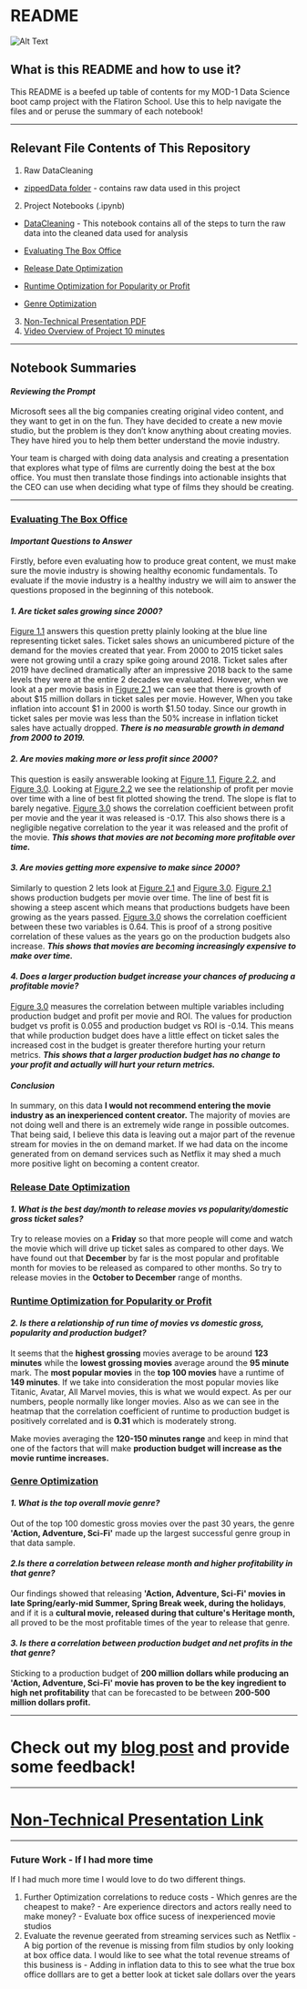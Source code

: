 # README
![Alt Text](https://media.giphy.com/media/3o6Ztr61bWRy8aDBJu/giphy.gif)


## What is this README and how to use it?
This README is a beefed up table of contents for my MOD-1 Data Science boot camp project with the Flatiron School. Use this to help navigate the files and or peruse the summary of each notebook!
__________________________________________________________________

## Relevant File Contents of This Repository
1. Raw DataCleaning
  - [zippedData folder](https://github.com/bsamaha/dsc-mod-1-project-v2-1-onl01-dtsc-ft-041320/tree/master/zippedData) - contains raw data used in this project <br/>

2. Project Notebooks (.ipynb)
  * [DataCleaning](https://github.com/bsamaha/dsc-mod-1-project-v2-1-onl01-dtsc-ft-041320/blob/master/DataCleaning.ipynb) - This notebook contains all of the steps to turn the raw data into the cleaned data used for analysis <br/>

  * [Evaluating The Box Office](https://github.com/bsamaha/dsc-mod-1-project-v2-1-onl01-dtsc-ft-041320/blob/master/Evaluating%20The%20Box%20Office.ipynb)

  - [Release Date Optimization](https://github.com/bsamaha/dsc-mod-1-project-v2-1-onl01-dtsc-ft-041320/blob/master/Release%20Date%20Optimization.ipynb)

  - [Runtime Optimization for Popularity or Profit](https://github.com/bsamaha/dsc-mod-1-project-v2-1-onl01-dtsc-ft-041320/blob/master/Runtime%20Optimization%20for%20Popularity%20or%20Profit.ipynb)

  * [Genre Optimization](https://github.com/bsamaha/dsc-mod-1-project-v2-1-onl01-dtsc-ft-041320/blob/master/Heather's%20Final%20Notebook.ipynb)
3. [Non-Technical Presentation PDF](https://github.com/bsamaha/dsc-mod-1-project-v2-1-onl01-dtsc-ft-041320/blob/master/Non-Technical%20Presentation.pdf)
4. [Video Overview of Project 10 minutes]()


___________________________________________________________________________________________
## Notebook Summaries

#### ***Reviewing the Prompt***
Microsoft sees all the big companies creating original video content, and they want to get in on the fun. They have decided to create a new movie studio, but the problem is they don’t know anything about creating movies. They have hired you to help them better understand the movie industry.

Your team is charged with doing data analysis and creating a presentation that explores what type of films are currently
doing the best at the box office. You must then translate those findings into actionable insights that the CEO can use when deciding what type of films they should be creating.
______________________________________________________________
### [Evaluating The Box Office](https://github.com/bsamaha/dsc-mod-1-project-v2-1-onl01-dtsc-ft-041320/blob/master/Evaluating%20The%20Box%20Office.ipynb)
#### ***Important Questions to Answer***<br/>
Firstly, before even evaluating how to produce great content, we must make sure the movie industry is showing healthy economic fundamentals. To evaluate if the movie industry is a healthy industry we will aim to answer the questions proposed in the beginning of this notebook.

#### ***1. Are ticket sales growing since 2000?***<br/>
[Figure 1.1](https://github.com/bsamaha/dsc-mod-1-project-v2-1-onl01-dtsc-ft-041320/blob/master/figureImages/Figure%20%201.0.png) answers this question pretty plainly looking at the blue line representing ticket sales. Ticket sales shows an unicumbered picture of the demand for the movies created that year. From 2000 to 2015 ticket sales were not growing until a crazy spike going around 2018. Ticket sales after 2019 have declined dramatically after an impressive 2018 back to the same levels they were at the entire 2 decades we evaluated. However, when we look at a per movie basis in [Figure 2.1](https://github.com/bsamaha/dsc-mod-1-project-v2-1-onl01-dtsc-ft-041320/blob/master/figureImages/Figure%202.1.png) we can see that there is growth of about $15 million dollars in ticket sales per movie. However, When you take inflation into account $1 in 2000 is worth $1.50 today. Since our growth in ticket sales per movie was less than the 50% increase in inflation ticket sales have actually dropped.  ***There is no measurable growth in demand from 2000 to 2019.***

#### ***2. Are movies making more or less profit since 2000?***<br/>
This question is easily answerable looking at [Figure 1.1](https://github.com/bsamaha/dsc-mod-1-project-v2-1-onl01-dtsc-ft-041320/blob/master/figureImages/Figure%20%201.0.png), [Figure 2.2](https://github.com/bsamaha/dsc-mod-1-project-v2-1-onl01-dtsc-ft-041320/blob/master/figureImages/Figure%202.2.png), and [Figure 3.0](https://github.com/bsamaha/dsc-mod-1-project-v2-1-onl01-dtsc-ft-041320/blob/master/figureImages/Figure%203.0.png). Looking at [Figure 2.2](https://github.com/bsamaha/dsc-mod-1-project-v2-1-onl01-dtsc-ft-041320/blob/master/figureImages/Figure%202.2.png) we see the relationship of profit per movie over time with a line of best fit plotted showing the trend. The slope is flat to barely negative. [Figure 3.0](https://github.com/bsamaha/dsc-mod-1-project-v2-1-onl01-dtsc-ft-041320/blob/master/figureImages/Figure%203.0.png) shows the correlation coefficient between profit per movie and the year it was released is -0.17. This also shows there is a negligible negative correlation to the year it was released and the profit of the movie. ***This shows that movies are not becoming more profitable over time.***


#### ***3. Are movies getting more expensive to make since 2000?***<br/>
Similarly to question 2 lets look at [Figure 2.1](https://github.com/bsamaha/dsc-mod-1-project-v2-1-onl01-dtsc-ft-041320/blob/master/figureImages/Figure%202.1.png) and [Figure 3.0](https://github.com/bsamaha/dsc-mod-1-project-v2-1-onl01-dtsc-ft-041320/blob/master/figureImages/Figure%203.0.png). [Figure 2.1](https://github.com/bsamaha/dsc-mod-1-project-v2-1-onl01-dtsc-ft-041320/blob/master/figureImages/Figure%202.1.png) shows production budgets per movie over time. The line of best fit is showing a steep ascent which means that productions budgets have been growing as the years passed. [Figure 3.0](https://github.com/bsamaha/dsc-mod-1-project-v2-1-onl01-dtsc-ft-041320/blob/master/figureImages/Figure%203.0.png) shows the correlation coefficient between these two variables is 0.64. This is proof of a strong positive correlation of these values as the years go on the production budgets also increase. ***This shows that movies are becoming increasingly expensive to make over time.***


#### ***4. Does a larger production budget increase your chances of producing a profitable movie?*** <br/>
[Figure 3.0](https://github.com/bsamaha/dsc-mod-1-project-v2-1-onl01-dtsc-ft-041320/blob/master/figureImages/Figure%203.0.png) measures the correlation between multiple variables including production budget and profit per movie and ROI. The values for production budget vs profit is 0.055 and production budget vs ROI is -0.14. This means that while production budget does have a little effect on ticket sales the increased cost in the budget is greater therefore hurting your return metrics. ***This shows that a larger production budget has no change to your profit and actually will hurt your return metrics.***

#### ***Conclusion***
In summary, on this data **I would not recommend entering the movie industry as an inexperienced content creator.** The majority of movies are not doing well and there is an extremely wide range in possible outcomes. That being said, I believe this data is leaving out a major part of the revenue stream for movies in the on demand market. If we had data on the income generated from on demand services such as Netflix it may shed a much more positive light on becoming a content creator.

### [Release Date Optimization](https://github.com/bsamaha/dsc-mod-1-project-v2-1-onl01-dtsc-ft-041320/blob/master/Release%20Date%20Optimization.ipynb)
#### ***1. What is the best day/month to release movies vs popularity/domestic gross ticket sales?***
Try to release movies on a **Friday** so that more people will come and watch the movie which will drive up ticket sales as compared to other days. We have found out that **December** by far is the most popular and profitable month for movies to be released as compared to other months. So try to release movies in the **October to December** range of months.

### [Runtime Optimization for Popularity or Profit](https://github.com/bsamaha/dsc-mod-1-project-v2-1-onl01-dtsc-ft-041320/blob/master/Runtime%20Optimization%20for%20Popularity%20or%20Profit.ipynb)
#### ***2. Is there a relationship of run time of movies vs domestic gross, popularity and production budget?***
It seems that the **highest grossing** movies average to be around **123 minutes** while the **lowest grossing movies** average around the **95 minute** mark. The **most popular movies** in the **top 100 movies** have a runtime of **149 minutes**.
If we take into consideration the most popular movies like Titanic, Avatar, All Marvel movies, this is what we would expect. As per our numbers, people normally like longer movies. Also as we can see in the heatmap that the correlation coefficient of runtime to production budget is positively correlated and is **0.31** which is moderately strong.

Make movies averaging the **120-150 minutes range** and keep in mind that one of the factors that will make **production budget will increase as the movie runtime increases.**


### [Genre Optimization](https://github.com/bsamaha/dsc-mod-1-project-v2-1-onl01-dtsc-ft-041320/blob/master/Heather's%20Final%20Notebook.ipynb)

#### ***1. What is the top overall movie genre?***
Out of the top 100 domestic gross movies over the past 30 years, the genre **'Action, Adventure, Sci-Fi'** made up the largest successful genre group in that data sample.

#### ***2.Is there a correlation between release month and higher profitability in that genre?***
Our findings showed that releasing **'Action, Adventure, Sci-Fi' movies in late Spring/early-mid Summer, Spring Break week, during the holidays**, and if it is a **cultural movie, released during that culture's Heritage month,** all proved to be the most profitable times of the year to release that genre.

#### ***3. Is there a correlation between production budget and net profits in the that genre?***
Sticking to a production budget of **200 million dollars while producing an 'Action, Adventure, Sci-Fi' movie has proven to be the key ingredient to high net profitability** that can be forecasted to be between **200-500 million dollars profit.**
______________________________________________________________
# Check out my [blog post](https://medium.com/@blake.samaha16/my-first-data-science-exploration-project-the-movie-industry-db9c308e3842) and provide some feedback!
______________________________________________________________
# [Non-Technical Presentation Link](https://github.com/bsamaha/dsc-mod-1-project-v2-1-onl01-dtsc-ft-041320/blob/master/Non-Technical%20Presentation.pdf)
__________________
### Future Work - If I had more time
If I had much more time I would love to do two different things.
  1. Further Optimization correlations to reduce costs
    - Which genres are the cheapest to make?
    - Are experience directors and actors really need to make money?
    - Evaluate box office sucess of inexperienced movie studios
  2. Evaluate the revenue geerated from streaming services such as Netflix
    - A big portion of the revenue is missing from film studios by only looking at box office data. I would like to see what the total revenue streams of this business is
    - Adding in inflation data to this to see what the true box office dolllars are to get a better look at ticket sale dollars over the years

